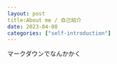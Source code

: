 ```yaml
---
layout: post
title:About me / 自己紹介
date: 2023-04-08
categories: ["self-introduction"]
---
```


マークダウンでなんかかく